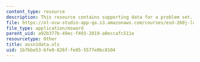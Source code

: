 ```yaml
---
content_type: resource
description: This resource contains supporting data for a problem set.
file: https://ol-ocw-studio-app-qa.s3.amazonaws.com/courses/esd-260j-logistics-systems-fall-2006/1b7bbe53bfe0826ffe055577e0bc8104_assn1data.xls
file_type: application/msword
parent_uid: a92b377b-49ec-f493-2819-a0eccafc511e
resourcetype: Other
title: assn1data.xls
uid: 1b7bbe53-bfe0-826f-fe05-5577e0bc8104
---
```

